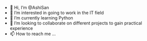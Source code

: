 - 👋 Hi, I’m @AshiSan
- 👀 I’m interested in going to work in the IT field 
- 🌱 I’m currently learning Python
- 💞️ I’m looking to collaborate on different projects to gain practical experience
- 📫 How to reach me ...

<!---
AshiSan/AshiSan is a ✨ special ✨ repository because its `README.md` (this file) appears on your GitHub profile.
You can click the Preview link to take a look at your changes.
--->

